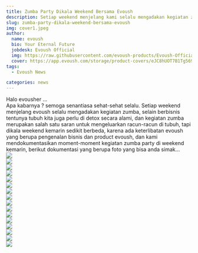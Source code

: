 ```yaml
---
title: Zumba Party Dikala Weekend Bersama Evoush
description: Setiap weekend menjelang kami selalu mengadakan kegiatan zumba secara rutin, namun di weekend kemarin kegiatan zumba menjadi special karena selain jumlah pesertanya juga ada kegiatan pengenalan product evoush yang special...
slug: zumba-party-dikala-weekend-bersama-evoush
img: cover1.jpeg
author:
  name: evoush
  bio: Your Eternal Future
  jobdesk: Evoush Official
  img: https://raw.githubusercontent.com/evoush-products/Evoush-Official-Website/master/static/icon_128.png
  cover: https://app.evoush.com/storage/product-covers/eJC8hUOT7B1Tg56943hWhsI9KMH8k7CdRe2OFDbo.jpg
tags:
  - Evoush News

categories: news
---  
```

Halo evousher ...  
Apa kabarnya ? semoga senantiasa sehat-sehat selalu. Setiap weekend menjelang evoush selalu mengadakan kegiatan zumba, selain berbisnis tentunya tubuh kita juga perlu di detox secara alami, dan kegiatan zumba merupakan salah satu saran untuk mengeluarkan racun-racun di tubuh, tapi dikala weekend kemarin sedikit berbeda, karena ada keterlibatan evoush yang berupa pengenalan bisnis dan product evoush, dan kami mendokumentasikan moment-moment kegiatan zumba party di weekend kemarin, berikut dokumentasi yang berupa foto yang bisa anda simak...  
<img src="https://raw.githubusercontent.com/evoush-products/bahan_evoush/master/event/zumba_party/WhatsApp%20Image%202021-09-20%20at%2011.48.56.jpeg" class="img-fluid mb-5">  
<img src="https://raw.githubusercontent.com/evoush-products/bahan_evoush/master/event/zumba_party/WhatsApp%20Image%202021-09-20%20at%2011.48.44.jpeg" class="img-fluid mb-5">  
<img src="https://raw.githubusercontent.com/evoush-products/bahan_evoush/master/event/zumba_party/WhatsApp%20Image%202021-09-20%20at%2011.48.38.jpeg" class="img-fluid mb-5">  
<img src="https://raw.githubusercontent.com/evoush-products/bahan_evoush/master/event/zumba_party/WhatsApp%20Image%202021-09-20%20at%2011.48.53.jpeg" class="img-fluid mb-5">  
<img src="https://raw.githubusercontent.com/evoush-products/bahan_evoush/master/event/zumba_party/WhatsApp%20Image%202021-09-20%20at%2011.48.59%20(1).jpeg" class="img-fluid mb-5">  
<img src="https://raw.githubusercontent.com/evoush-products/bahan_evoush/master/event/zumba_party/WhatsApp%20Image%202021-09-20%20at%2011.48.59.jpeg" class="img-fluid mb-5">  
<img src="https://raw.githubusercontent.com/evoush-products/bahan_evoush/master/event/zumba_party/WhatsApp%20Image%202021-09-20%20at%2012.01.45.jpeg" class="img-fluid mb-5">  
<img src="https://github.com/evoush-products/bahan_evoush/blob/master/event/zumba_party/WhatsApp%20Image%202021-09-20%20at%2011.49.00.jpeg?raw=true" class="img-fluid mb-5">  
<img src="https://raw.githubusercontent.com/evoush-products/bahan_evoush/master/event/zumba_party/WhatsApp%20Image%202021-09-20%20at%2011.49.01%20(1).jpeg" class="img-fluid mb-5">  
<img src="https://raw.githubusercontent.com/evoush-products/bahan_evoush/master/event/zumba_party/WhatsApp%20Image%202021-09-20%20at%2011.49.01.jpeg" class="img-fluid mb-5">  
<img src="https://raw.githubusercontent.com/evoush-products/bahan_evoush/master/event/zumba_party/WhatsApp%20Image%202021-09-20%20at%2011.49.02%20(1).jpeg" class="img-fluid mb-5">  
<img src="https://raw.githubusercontent.com/evoush-products/bahan_evoush/master/event/zumba_party/WhatsApp%20Image%202021-09-20%20at%2011.49.03.jpeg" class="img-fluid mb-5">  
<img src="https://raw.githubusercontent.com/evoush-products/bahan_evoush/master/event/zumba_party/WhatsApp%20Image%202021-09-20%20at%2011.49.04.jpeg" class="img-fluid mb-5">  
<img src="https://raw.githubusercontent.com/evoush-products/bahan_evoush/master/event/zumba_party/WhatsApp%20Image%202021-09-20%20at%2011.49.05.jpeg" class="img-fluid mb-5">  
<img src="https://raw.githubusercontent.com/evoush-products/bahan_evoush/master/event/zumba_party/WhatsApp%20Image%202021-09-20%20at%2011.49.06.jpeg" class="img-fluid mb-5">  
<img src="https://raw.githubusercontent.com/evoush-products/bahan_evoush/master/event/zumba_party/WhatsApp%20Image%202021-09-20%20at%2011.49.07.jpeg" class="img-fluid mb-5">

